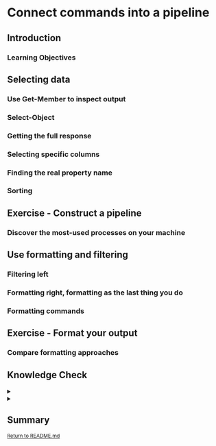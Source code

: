 # Connect commands into a pipeline

## Introduction

### Learning Objectives

## Selecting data 

### Use Get-Member to inspect output

### Select-Object

### Getting the full response

### Selecting specific columns

### Finding the real property name

### Sorting

## Exercise - Construct a pipeline

### Discover the most-used processes on your machine

## Use formatting and filtering

### Filtering left

### Formatting right, formatting as the last thing you do

### Formatting commands

## Exercise - Format your output

### Compare formatting approaches

## Knowledge Check

<details>
<summary></summary>
<code></code>
</details>

<details>
<summary></summary>
<code></code>
</details>

## Summary

<sup>[Return to README.md](/README.md)</sup>